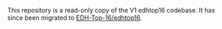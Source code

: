 This repository is a read-only copy of the V1 edhtop16 codebase. It has since been migrated to [EDH-Top-16/edhtop16](https://github.com/EDH-Top-16/edhtop16).
